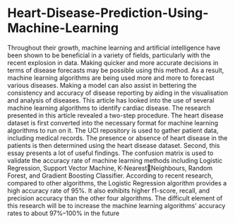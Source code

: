 # Heart-Disease-Prediction-Using-Machine-Learning
Throughout their growth, machine learning and artificial intelligence have been shown to be  beneficial in a variety of fields, particularly with the recent explosion in data. Making quicker  and more accurate decisions in terms of disease forecasts may be possible using this method. 
As a result, machine learning algorithms are being used more and more to forecast various 
diseases. Making a model can also assist in bettering the consistency and accuracy of disease 
reporting by aiding in the visualisation and analysis of diseases. This article has looked into the 
use of several machine learning algorithms to identify cardiac disease. The research presented 
in this article revealed a two-step procedure. The heart disease dataset is first converted into 
the necessary format for machine learning algorithms to run on it. The UCI repository is used 
to gather patient data, including medical records. The presence or absence of heart disease in 
the patients is then determined using the heart disease dataset. Second, this essay presents a lot 
of useful findings. The confusion matrix is used to validate the accuracy rate of machine 
learning methods including Logistic Regression, Support Vector Machine, K-Nearest￾Neighbours, Random Forest, and Gradient Boosting Classifier. According to recent research, 
compared to other algorithms, the Logistic Regression algorithm provides a high accuracy rate 
of 95%. It also exhibits higher f1-score, recall, and precision accuracy than the other four 
algorithms. The difficult element of this research will be to increase the machine learning 
algorithms' accuracy rates to about 97%–100% in the future

